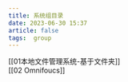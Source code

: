 ```yaml
---
title: 系统组目录
date: 2023-06-30 15:37
article: false
tags:  group
---
```


[[01本地文件管理系统-基于文件夹]]  
[[02 Omnifoucs]]
